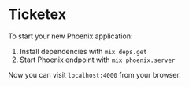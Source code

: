 # Ticketex

To start your new Phoenix application:

1. Install dependencies with `mix deps.get`
2. Start Phoenix endpoint with `mix phoenix.server`

Now you can visit `localhost:4000` from your browser.
